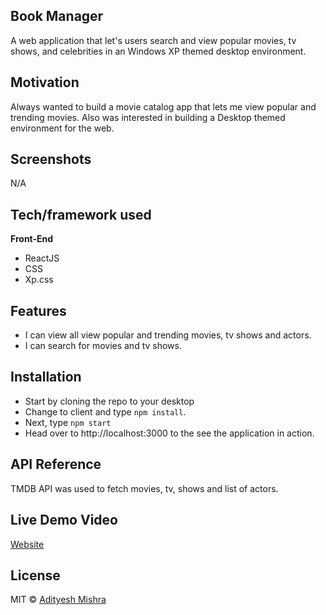## Book Manager
A web application that let's users search and view popular movies, tv shows, and celebrities in an Windows XP themed desktop environment.

## Motivation
Always wanted to build a movie catalog app that lets me view popular and trending movies.
Also was interested in building a Desktop themed environment for the web.

## Screenshots
N/A

## Tech/framework used

<b>Front-End</b>
- ReactJS
- CSS
- Xp.css

## Features
- I can view all view popular and trending movies, tv shows and actors.
- I can search for movies and tv shows.


## Installation

- Start by cloning the repo to your desktop
- Change to client and type `npm install`.
- Next, type `npm start`
- Head over to http://localhost:3000 to the see the application in action.

## API Reference

TMDB API was used to fetch movies, tv, shows and list of actors.


## Live Demo Video
[Website](http://movie-app.adityesh.vercel.app/)

## License
MIT © [Adityesh Mishra](https://github.com/Adityesh)
